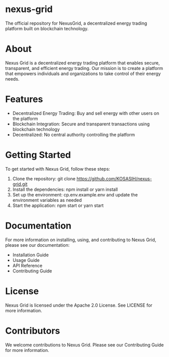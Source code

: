# nexus-grid

The official repository for NexusGrid, a decentralized energy trading platform built on blockchain technology.

# About

Nexus Grid is a decentralized energy trading platform that enables secure, transparent, and efficient energy trading. Our mission is to create a platform that empowers individuals and organizations to take control of their energy needs.

# Features

- Decentralized Energy Trading: Buy and sell energy with other users on the platform
- Blockchain Integration: Secure and transparent transactions using blockchain technology
- Decentralized: No central authority controlling the platform

# Getting Started

To get started with Nexus Grid, follow these steps:

1. Clone the repository: git clone https://github.com/KOSASIH/nexus-grid.git
2. Install the dependencies: npm install or yarn install
3. Set up the environment: cp.env.example.env and update the environment variables as needed
4. Start the application: npm start or yarn start

# Documentation

For more information on installing, using, and contributing to Nexus Grid, please see our documentation:

- Installation Guide
- Usage Guide
- API Reference
- Contributing Guide

# License

Nexus Grid is licensed under the Apache 2.0 License. See LICENSE for more information.

# Contributors

We welcome contributions to Nexus Grid. Please see our Contributing Guide for more information.

